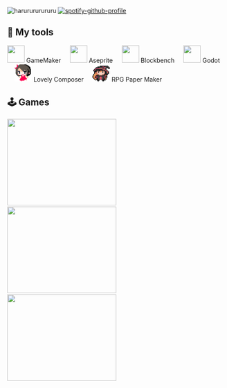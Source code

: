 ![harurururururu](https://steam-stat.vercel.app/api?profileName=harurururururu) 
[![spotify-github-profile](https://spotify-github-profile.kittinanx.com/api/view?uid=31zlyknw4bfc6j5d7x7u7nh6ubm4&cover_image=false&theme=default&show_offline=false&background_color=171a21&interchange=true&bar_color=53b14f&bar_color_cover=false)](https://spotify-github-profile.kittinanx.com/api/view?uid=31zlyknw4bfc6j5d7x7u7nh6ubm4&redirect=true)

## 💾 My tools
<img src="https://cdn2.steamgriddb.com/icon/e500b7708a865ec27eef36c33953b06e/32/256x256.png" width="40" height="40" /> GameMaker ㅤ 
<img src="https://www.rw-designer.com/icon-view/22556.png" width="40" height="40" /> Aseprite ㅤ 
<img src="https://upload.wikimedia.org/wikipedia/commons/6/6d/Blockbench_icon.png" width="40" height="40" /> Blockbench ㅤ 
<img src="https://uxwing.com/wp-content/themes/uxwing/download/brands-and-social-media/godot-game-engine-icon.png" width="40" height="40" /> Godot ㅤ 
<img src="Assets/icons/lovelycomposer.png" width="40" height="40" /> Lovely Composer ㅤ 
<img src="Assets/icons/rpgpapermaker.png" width="40" height="40" /> RPG Paper Maker

## 🕹️ Games
<a href="https://store.steampowered.com/app/1870400/Super_SpaceMail/" target="_blank">
  <img src="https://img.itch.zone/aW1nLzIyMjA4NjAwLmdpZg==/315x250%23cm/8xym8k.gif" width="252" height="200" />
</a>
<a href="https://harutofun.itch.io/lostincode" target="_blank">
  <img src="https://img.itch.zone/aW1nLzE3NDkzNzIwLmdpZg==/315x250%23cm/hHBwEu.gif" width="252" height="200" />
</a>
<a href="https://bsky.app/profile/haruto.fun" target="_blank">
  <img src="https://cdn.bsky.app/img/feed_fullsize/plain/did:plc:yvzzef625bgj6ratweirg5gu/bafkreih7aadlb6x2kbhh4n2w2dkdqd2j47ljm5yendrnumvhf532ztifc4@jpeg" width="252" height="200" />
</a>

